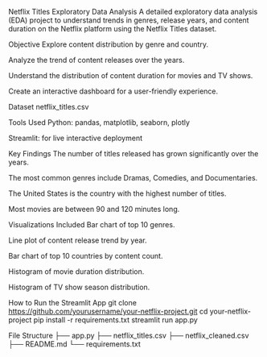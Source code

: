 Netflix Titles Exploratory Data Analysis
A detailed exploratory data analysis (EDA) project to understand trends in genres, release years, and content duration on the Netflix platform using the Netflix Titles dataset.

Objective
Explore content distribution by genre and country.

Analyze the trend of content releases over the years.

Understand the distribution of content duration for movies and TV shows.

Create an interactive dashboard for a user-friendly experience.

Dataset
netflix_titles.csv

Tools Used
Python: pandas, matplotlib, seaborn, plotly

Streamlit: for live interactive deployment

Key Findings
The number of titles released has grown significantly over the years.

The most common genres include Dramas, Comedies, and Documentaries.

The United States is the country with the highest number of titles.

Most movies are between 90 and 120 minutes long.

Visualizations Included
Bar chart of top 10 genres.

Line plot of content release trend by year.

Bar chart of top 10 countries by content count.

Histogram of movie duration distribution.

Histogram of TV show season distribution.

How to Run the Streamlit App
git clone https://github.com/yourusername/your-netflix-project.git
cd your-netflix-project
pip install -r requirements.txt
streamlit run app.py

File Structure
├── app.py
├── netflix_titles.csv
├── netflix_cleaned.csv
├── README.md
└── requirements.txt